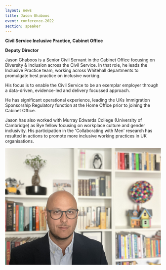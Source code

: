 ```yaml
---
layout: news
title: Jason Ghaboos
event: conference-2022
section: speaker
---
```

**Civil Service Inclusive Practice, Cabinet Office**

**Deputy Director**

Jason Ghaboos is a Senior Civil Servant in the Cabinet Office focusing on Diversity & Inclusion across the Civil Service. In that role, he leads the Inclusive Practice team, working across Whitehall departments to promulgate best practice on inclusive working. 

His focus is to enable the Civil Service to be an exemplar employer through a data-driven, evidence-led and delivery focussed approach.

He has significant operational experience, leading the UKs Immigration Sponsorship Regulatory function at the Home Office prior to joining the Cabinet Office. 

Jason has also worked with Murray Edwards College (University of Cambridge) as Bye fellow focusing on workplace culture and gender inclusivity. His participation in the 'Collaborating with Men' research has resulted in actions to promote more inclusive working practices in UK organisations. 

![](/assets/images/uploads/jason_ghaboos.jpeg)